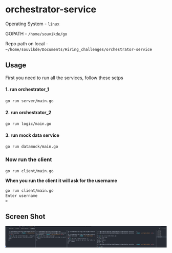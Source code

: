 # orchestrator-service

Operating System - `linux`

GOPATH - `/home/souvikde/go` 

Repo path on local - `~/home/souvikde/Documents/Hiring_challenges/orchestrator-service`

## Usage 

First you need to run all the services, follow these setps 

#### 1. run orchestrator_1
```
go run server/main.go
```

#### 2. run orchestrator_2
```
go run logic/main.go
```

#### 3. run mock data service
```
go run datamock/main.go
```

### Now run the client 
```
go run client/main.go
```

**When you run the client it will ask for the username**

```
go run client/main.go
Enter username
> 
```

## Screen Shot 

<img src="screenshots/output.png" /> 
